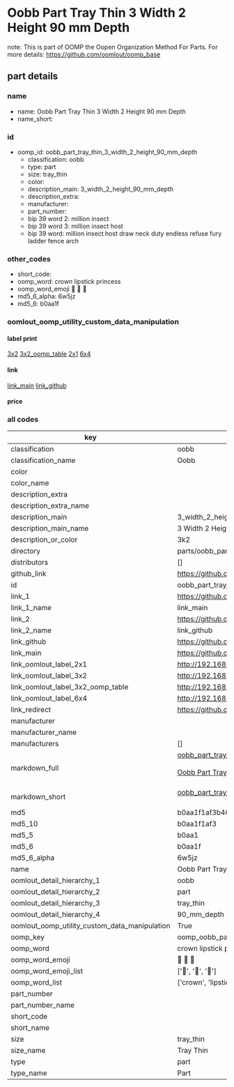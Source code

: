# Oobb Part Tray Thin 3 Width 2 Height 90 mm Depth  

note: This is part of OOMP the Oopen Organization Method For Parts. For more details: https://github.com/oomlout/oomp_base

##  part details
  







### name
* name: Oobb Part Tray Thin 3 Width 2 Height 90 mm Depth
* name_short: 
### id
* oomp_id: oobb_part_tray_thin_3_width_2_height_90_mm_depth
  * classification: oobb
  * type: part
  * size: tray_thin
  * color: 
  * description_main: 3_width_2_height_90_mm_depth
  * description_extra: 
  * manufacturer: 
  * part_number: 
  * bip 39 word 2: million insect
  * bip 39 word 3: million insect host
  * bip 39 word: million insect host draw neck duty endless refuse fury ladder fence arch

### other_codes
* short_code: 
* oomp_word: crown lipstick princess
* oomp_word_emoji :crown: :lipstick: :princess:
* md5_6_alpha: 6w5jz
* md5_6: b0aa1f






### oomlout_oomp_utility_custom_data_manipulation
#### label print
[3x2](http://192.168.1.245:1112/?label=oomp%206w5jz)
[3x2_oomp_table](http://192.168.1.108:1112/?label=oomp%206w5jz)
[2x1](http://192.168.1.242:1112/?label=oomp%206w5jz)
[6x4](http://192.168.1.55:1112/?label=oomp%206w5jz)    

#### link

[link_main](https://github.com/oomlout/oomlout_oomp_version_1_messy/tree/main/parts/oobb_part_tray_thin_3_width_2_height_90_mm_depth) [link_github](https://github.com/oomlout/oomlout_oomp_version_1_messy/tree/main/parts/oobb_part_tray_thin_3_width_2_height_90_mm_depth)                             

#### price







### all codes 
| key | value |  
| --- | --- |  
| classification | oobb |  
| classification_name | Oobb |  
| color |  |  
| color_name |  |  
| description_extra |  |  
| description_extra_name |  |  
| description_main | 3_width_2_height_90_mm_depth |  
| description_main_name | 3 Width 2 Height 90 mm Depth |  
| description_or_color | 3k2 |  
| directory | parts/oobb_part_tray_thin_3_width_2_height_90_mm_depth |  
| distributors | [] |  
| github_link | https://github.com/oomlout/oomlout_oomp_part_src/tree/main/parts/oobb_part_tray_thin_3_width_2_height_90_mm_depth |  
| id | oobb_part_tray_thin_3_width_2_height_90_mm_depth |  
| link_1 | https://github.com/oomlout/oomlout_oomp_version_1_messy/tree/main/parts/oobb_part_tray_thin_3_width_2_height_90_mm_depth |  
| link_1_name | link_main |  
| link_2 | https://github.com/oomlout/oomlout_oomp_version_1_messy/tree/main/parts/oobb_part_tray_thin_3_width_2_height_90_mm_depth |  
| link_2_name | link_github |  
| link_github | https://github.com/oomlout/oomlout_oomp_version_1_messy/tree/main/parts/oobb_part_tray_thin_3_width_2_height_90_mm_depth |  
| link_main | https://github.com/oomlout/oomlout_oomp_version_1_messy/tree/main/parts/oobb_part_tray_thin_3_width_2_height_90_mm_depth |  
| link_oomlout_label_2x1 | http://192.168.1.242:1112/?label=oomp%206w5jz |  
| link_oomlout_label_3x2 | http://192.168.1.245:1112/?label=oomp%206w5jz |  
| link_oomlout_label_3x2_oomp_table | http://192.168.1.108:1112/?label=oomp%206w5jz |  
| link_oomlout_label_6x4 | http://192.168.1.55:1112/?label=oomp%206w5jz |  
| link_redirect | https://github.com/oomlout/oomlout_oomp_version_1_messy/tree/main/parts/oobb_part_tray_thin_3_width_2_height_90_mm_depth |  
| manufacturer |  |  
| manufacturer_name |  |  
| manufacturers | [] |  
| markdown_full | [oobb_part_tray_thin_3_width_2_height_90_mm_depth](none)<br>[](none)<br>[Oobb Part Tray Thin 3 Width 2 Height 90 Mm Depth](none)<br><br> |  
| markdown_short | [oobb_part_tray_thin_3_width_2_height_90_mm_depth](none)<br><br> |  
| md5 | b0aa1f1af3b469351249d426dc1d4465 |  
| md5_10 | b0aa1f1af3 |  
| md5_5 | b0aa1 |  
| md5_6 | b0aa1f |  
| md5_6_alpha | 6w5jz |  
| name | Oobb Part Tray Thin 3 Width 2 Height 90 mm Depth |  
| oomlout_detail_hierarchy_1 | oobb |  
| oomlout_detail_hierarchy_2 | part |  
| oomlout_detail_hierarchy_3 | tray_thin |  
| oomlout_detail_hierarchy_4 | 90_mm_depth |  
| oomlout_oomp_utility_custom_data_manipulation | True |  
| oomp_key | oomp_oobb_part_tray_thin_3_width_2_height_90_mm_depth |  
| oomp_word | crown lipstick princess |  
| oomp_word_emoji | :crown: :lipstick: :princess: |  
| oomp_word_emoji_list | [':crown:', ':lipstick:', ':princess:'] |  
| oomp_word_list | ['crown', 'lipstick', 'princess'] |  
| part_number |  |  
| part_number_name |  |  
| short_code |  |  
| short_name |  |  
| size | tray_thin |  
| size_name | Tray Thin |  
| type | part |  
| type_name | Part |  
